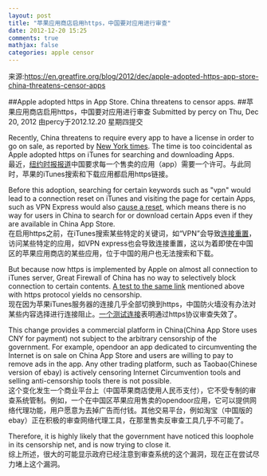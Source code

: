 ```yaml
---
layout: post
title: "苹果应用商店启用https，中国要对应用进行审查"
date: 2012-12-20 15:25
comments: true
mathjax: false
categories: apple censor
---
```


来源:<https://en.greatfire.org/blog/2012/dec/apple-adopted-https-app-store-china-threatens-censor-apps>

##Apple adopted https in App Store. China threatens to censor apps.
##苹果应用商店启用https，中国要对应用进行审查
Submitted by percy on Thu, Dec 20, 2012
由percy于2012.12.20 星期四提交

Recently, China threatens to require every app to have a license in order to go on sale, as reported by [New York times][NY_url]. The time is too coincidental as Apple adopted https on iTunes for searching and downloading Apps.  
最近，[纽约时报报道][NY_url]中国要求每一个售卖的应用（app）需要一个许可。与此同时，苹果的iTunes搜索和下载应用都启用https链接。

<!--more-->

Before this adoption, searching for certain keywords such as "vpn" would lead to a connection reset on iTunes and visiting the page for certain Apps, such as VPN Express would also [cause a reset][reset_url], which means there is no way for users in China to search for or download certain Apps even if they are available in China App Store.  
在启用https之前，在iTunes搜索某些特定的关键词，如“VPN”会导致[连接重置][reset_url]，访问某些特定的应用，如VPN express也会导致连接重置，这以为着即使在中国区的苹果应用商店的某些应用，位于中国的用户也无法搜索和下载。

But because now https is implemented by Apple on almost all connection to iTunes server, Great Firewall of China has no way to selectively block connection to certain contents. [A test to the same link][test_url] mentioned above with https  protocol yields no censorship.  
现在因为苹果iTunes服务器的连接几乎全部切换到https，中国防火墙没有办法对某些内容选择进行连接阻止。[一个测试连接][test_url]表明通过https协议审查失效了。

This change provides a commercial platform in China(China App Store uses CNY for payment) not subject to the arbitrary censorship of the government. For example, opendoor an app dedicated to circumventing the Internet is on sale on China App Store and users are willing to pay to remove ads in the app. Any other trading platform, such as Taobao(Chinese version of ebay) is actively censoring Internet Circumvention tools and selling anti-censorship tools there is not possible.  
这个变化发生一个商业平台上（中国苹果商店使用人民币支付），它不受专制的审查系统管制。例如，一个在中国区苹果应用售卖的opendoor应用，它可以提供网络代理功能，用户愿意为去掉广告而付钱。其他交易平台，例如淘宝（中国版的ebay）正在积极的审查网络代理工具，在那里售卖反审查工具几乎不可能了。

Therefore, it is highly likely that the government have noticed this loophole in its censorship net, and is now trying to close it.  
综上所述，很大的可能显示政府已经注意到审查系统的这个漏洞，现在正在尝试尽力堵上这个漏洞。

[NY_url]:http://cn.nytimes.com/article/business/2012/12/19/cc19weiwuhui/
[reset_url]:https://en.greatfire.org/itunes.apple.com/app/vpn-express-best-mobile-vpn/id375584677%3Fmt%3D8
[test_url]:https://en.greatfire.org/https/itunes.apple.com/app/vpn-express-best-mobile-vpn/id375584677%3Fmt%3D8
